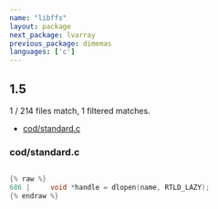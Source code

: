 ```yaml
---
name: "libffs"
layout: package
next_package: lvarray
previous_package: dimemas
languages: ['c']
---
```

## 1.5
1 / 214 files match, 1 filtered matches.

 - [cod/standard.c](#codstandardc)

### cod/standard.c

```c

{% raw %}
686 |     void *handle = dlopen(name, RTLD_LAZY);
{% endraw %}

```
